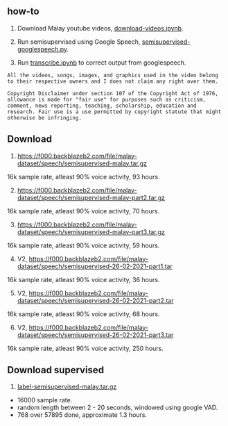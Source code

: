 ## how-to

1. Download Malay youtube videos, [download-videos.ipynb](download-videos.ipynb).

2. Run semisupervised using Google Speech, [semisupervised-googlespeech.py](semisupervised-googlespeech.py).

3. Run [transcribe.ipynb](transcribe.ipynb) to correct output from googlespeech.

```
All the videos, songs, images, and graphics used in the video belong to their respective owners and I does not claim any right over them.

Copyright Disclaimer under section 107 of the Copyright Act of 1976, allowance is made for "fair use" for purposes such as criticism, comment, news reporting, teaching, scholarship, education and research. Fair use is a use permitted by copyright statute that might otherwise be infringing.
```

## Download

1. https://f000.backblazeb2.com/file/malay-dataset/speech/semisupervised-malay.tar.gz

16k sample rate, atleast 90% voice activity, 93 hours.

2. https://f000.backblazeb2.com/file/malay-dataset/speech/semisupervised-malay-part2.tar.gz

16k sample rate, atleast 90% voice activity, 70 hours.

3. https://f000.backblazeb2.com/file/malay-dataset/speech/semisupervised-malay-part3.tar.gz

16k sample rate, atleast 90% voice activity, 59 hours.

4. V2, https://f000.backblazeb2.com/file/malay-dataset/speech/semisupervised-26-02-2021-part1.tar

16k sample rate, atleast 90% voice activity, 36 hours.

5. V2, https://f000.backblazeb2.com/file/malay-dataset/speech/semisupervised-26-02-2021-part2.tar

16k sample rate, atleast 90% voice activity, 68 hours.

6. V2, https://f000.backblazeb2.com/file/malay-dataset/speech/semisupervised-26-02-2021-part3.tar

16k sample rate, atleast 90% voice activity, 250 hours.


## Download supervised

1. [label-semisupervised-malay.tar.gz](label-semisupervised-malay.tar.gz)

  - 16000 sample rate.
  - random length between 2 - 20 seconds, windowed using google VAD.
  - 768 over 57895 done, approximate 1.3 hours.